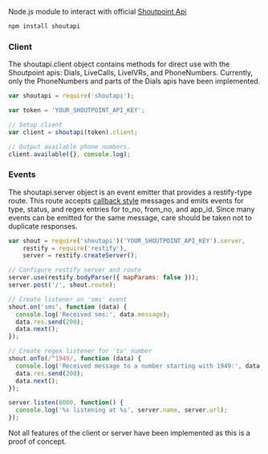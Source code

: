 Node.js module to interact with official [Shoutpoint Api](https://dev-shoutpointapi.devportal.apigee.com)

```sh
npm install shoutapi
```

### Client
The shoutapi.client object contains methods for direct use with the Shoutpoint apis: Dials, LiveCalls, LiveIVRs, and PhoneNumbers. Currently, only the PhoneNumbers and parts of the Dials apis have been implemented.

```js
var shoutapi = require('shoutapi');

var token = 'YOUR_SHOUTPOINT_API_KEY';

// Setup client
var client = shoutapi(token).client;

// Output available phone numbers.
client.available({}, console.log);

```

### Events
The shoutapi.server object is an event emitter that provides a restify-type route. This route accepts [callback style](https://dev-shoutpointapi.devportal.apigee.com/docs/apis/live-ivrs) messages and emits events for type, status, and regex entries for to_no, from_no, and app_id. Since many events can be emitted for the same message, care should be taken not to duplicate responses.

```js
var shout = require('shoutapi')('YOUR_SHOUTPOINT_API_KEY').server,
    restify = require('restify'),
    server = restify.createServer();

// Configure restify server and route
server.use(restify.bodyParser({ mapParams: false }));
server.post('/', shout.route);

// Create listener on 'sms' event
shout.on('sms', function (data) {
  console.log('Received sms:', data.message);
  data.res.send(200);
  data.next();
});

// Create regex listener for 'to' number
shout.onTo(/^1949/, function (data) {
  console.log('Received message to a number starting with 1949:', data.message);
  data.res.send(200);
  data.next();
});

server.listen(8080, function() {
  console.log('%s listening at %s', server.name, server.url);
});

```

Not all features of the client or server have been implemented as this is a proof of concept.